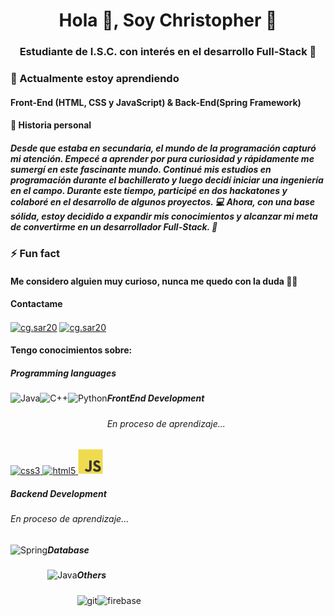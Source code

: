 <h1 align="center">Hola 👋, Soy Christopher 🎈</h1>
<h3 align="center">Estudiante de I.S.C. con interés en el desarrollo Full-Stack 🚀</h3>

### **🌱 Actualmente estoy aprendiendo**
#### Front-End (HTML, CSS y JavaScript) & Back-End(Spring Framework)

#### **📄 Historia personal**
##### Desde que estaba en secundaria, el mundo de la programación capturó mi atención. Empecé a aprender por pura curiosidad y rápidamente me sumergí en este fascinante mundo. Continué mis estudios en programación durante el bachillerato y luego decidí iniciar una ingeniería en el campo. Durante este tiempo, participé en dos hackatones y colaboré en el desarrollo de algunos proyectos. 💻 Ahora, con una base sólida, estoy decidido a expandir mis conocimientos y alcanzar mi meta de convertirme en un desarrollador Full-Stack. 🚀

### **⚡ Fun fact**
#### Me considero alguien muy curioso, nunca me quedo con la duda 🤔🔎

#### **Contactame**
<p align="left">
<a href="https://instagram.com/cg.sar20" target="blank"><img align="center" src="https://raw.githubusercontent.com/rahuldkjain/github-profile-readme-generator/master/src/images/icons/Social/instagram.svg" alt="cg.sar20" height="30" width="40" /></a>
<a href="https://www.linkedin.com/in/chris-sarmiento-casillas" target="blank"><img align="center" src="https://upload.wikimedia.org/wikipedia/commons/8/81/LinkedIn_icon.svg" alt="cg.sar20" height="30" width="40" /></a>
</p>

#### **Tengo conocimientos sobre:**
##### Programming languages
<p align="left">
<a href="https://www.java.com/" target="_blank"><img align="left" alt="Java" height ="42px" src="https://raw.githubusercontent.com/rahul-jha98/github_readme_icons/main/language_and_tools/square/java/java.svg"></a>
<a href="https://www.w3schools.com/cpp/" target="_blank"><img align="left" alt="C++" height ="42px" src="https://upload.wikimedia.org/wikipedia/commons/1/18/ISO_C%2B%2B_Logo.svg"></a>
<a href="https://www.python.org/" target="_blank"><img align="left" alt="Python" height ="42px" src="https://raw.githubusercontent.com/rahul-jha98/github_readme_icons/main/language_and_tools/square/python/python.svg"></a>
</p>

##### FrontEnd Development
###### En proceso de aprendizaje...
<p align="left">
<a href="https://www.w3schools.com/css/" target="_blank"> <img src="https://www.vectorlogo.zone/logos/w3_css/w3_css-icon.svg" alt="css3" width="65" height="65"/> </a> 
<a href="https://www.w3.org/html/" target="_blank"> <img src="https://www.vectorlogo.zone/logos/w3_html5/w3_html5-icon.svg" alt="html5" width="65" height="65"/> </a> 
<a href="https://developer.mozilla.org/en-US/docs/Web/JavaScript" target="_blank" rel="noreferrer"> <img src="https://raw.githubusercontent.com/devicons/devicon/master/icons/javascript/javascript-original.svg" alt="javascript" width="40" height="40"/> </a>
</p>

##### Backend Development
###### En proceso de aprendizaje...
<p align="left">
<a href="https://spring.io/" target="_blank"><img align="left" alt="Spring" height ="42px" src="https://www.vectorlogo.zone/logos/springio/springio-icon.svg"></a>
</p>

##### Database
<p align="left">
<a href="https://www.mysql.com/" target="_blank"><img align="left" alt="Java" height ="42px" src="https://www.vectorlogo.zone/logos/mysql/mysql-official.svg"></a>
</p>

##### Others
<p align="left">
<a href="https://git-scm.com/" target="_blank"> <img src="https://raw.githubusercontent.com/rahul-jha98/github_readme_icons/main/language_and_tools/square/git-scm/git-scm.svg" align="left" alt="git" height='42px'/> </a>
<a href="https://git-scm.com/" target="_blank"> <img src="" align="left" alt="firebase" height='42px'/> </a>
</p>
